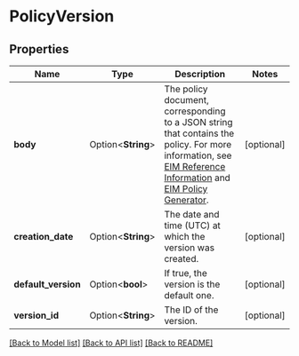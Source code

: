 # PolicyVersion

## Properties

Name | Type | Description | Notes
------------ | ------------- | ------------- | -------------
**body** | Option<**String**> | The policy document, corresponding to a JSON string that contains the policy. For more information, see [EIM Reference Information](https://docs.outscale.com/en/userguide/EIM-Reference-Information.html) and [EIM Policy Generator](https://docs.outscale.com/en/userguide/EIM-Policy-Generator.html). | [optional]
**creation_date** | Option<**String**> | The date and time (UTC) at which the version was created. | [optional]
**default_version** | Option<**bool**> | If true, the version is the default one. | [optional]
**version_id** | Option<**String**> | The ID of the version. | [optional]

[[Back to Model list]](../README.md#documentation-for-models) [[Back to API list]](../README.md#documentation-for-api-endpoints) [[Back to README]](../README.md)


